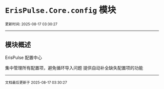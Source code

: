 # `ErisPulse.Core.config` 模块

<sup>更新时间: 2025-08-17 03:30:27</sup>

---

## 模块概述


ErisPulse 配置中心

集中管理所有配置项，避免循环导入问题
提供自动补全缺失配置项的功能

---

<sub>文档最后更新于 2025-08-17 03:30:27</sub>